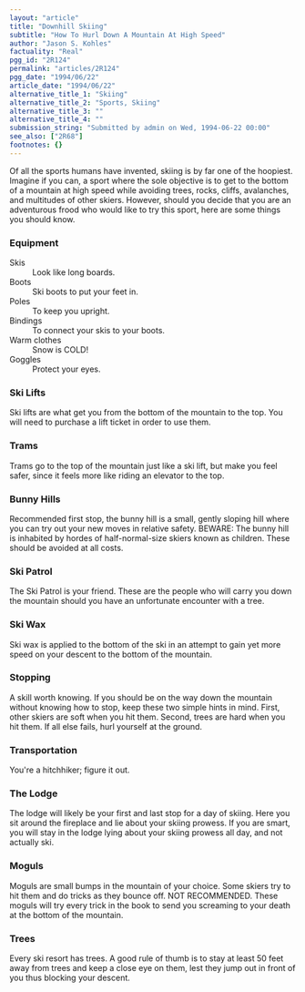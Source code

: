 ```yaml
---
layout: "article"
title: "Downhill Skiing"
subtitle: "How To Hurl Down A Mountain At High Speed"
author: "Jason S. Kohles"
factuality: "Real"
pgg_id: "2R124"
permalink: "articles/2R124"
pgg_date: "1994/06/22"
article_date: "1994/06/22"
alternative_title_1: "Skiing"
alternative_title_2: "Sports, Skiing"
alternative_title_3: ""
alternative_title_4: ""
submission_string: "Submitted by admin on Wed, 1994-06-22 00:00"
see_also: ["2R68"]
footnotes: {}
---
```

<div>
<p>Of all the sports humans have invented, skiing is by far one of the hoopiest. Imagine if you can, a sport where the sole objective is to get to the bottom of a mountain at high speed while avoiding trees, rocks, cliffs, avalanches, and multitudes of other skiers. However, should you decide that you are an adventurous frood who would like to try this sport, here are some things you should know.</p>
<h3>Equipment</h3>
<dl compact>
<dt>Skis</dt>
<dd>Look like long boards.</dd>
<dt>Boots</dt>
<dd>Ski boots to put your feet in.</dd>
<dt>Poles</dt>
<dd>To keep you upright.</dd>
<dt>Bindings</dt>
<dd>To connect your skis to your boots.</dd>
<dt>Warm clothes</dt>
<dd>Snow is COLD!</dd>
<dt>Goggles</dt>
<dd>Protect your eyes.</dd>
</dl>
<h3>Ski Lifts</h3>
<p>Ski lifts are what get you from the bottom of the mountain to the top. You will need to purchase a lift ticket in order to use them.</p>
<h3>Trams</h3>
<p>Trams go to the top of the mountain just like a ski lift, but make you feel safer, since it feels more like riding an elevator to the top.</p>
<h3>Bunny Hills</h3>
<p>Recommended first stop, the bunny hill is a small, gently sloping hill where you can try out your new moves in relative safety. BEWARE: The bunny hill is inhabited by hordes of half-normal-size skiers known as children. These should be avoided at all costs.</p>
<h3>Ski Patrol</h3>
<p>The Ski Patrol is your friend. These are the people who will carry you down the mountain should you have an unfortunate encounter with a tree.</p>
<h3>Ski Wax</h3>
<p>Ski wax is applied to the bottom of the ski in an attempt to gain yet more speed on your descent to the bottom of the mountain.</p>
<h3>Stopping</h3>
<p>A skill worth knowing. If you should be on the way down the mountain without knowing how to stop, keep these two simple hints in mind. First, other skiers are soft when you hit them. Second, trees are hard when you hit them. If all else fails, hurl yourself at the ground.</p>
<h3>Transportation</h3>
<p>You're a hitchhiker; figure it out.</p>
<h3>The Lodge</h3>
<p>The lodge will likely be your first and last stop for a day of skiing. Here you sit around the fireplace and lie about your skiing prowess. If you are smart, you will stay in the lodge lying about your skiing prowess all day, and not actually ski.</p>
<h3>Moguls</h3>
<p>Moguls are small bumps in the mountain of your choice. Some skiers try to hit them and do tricks as they bounce off. NOT RECOMMENDED. These moguls will try every trick in the book to send you screaming to your death at the bottom of the mountain.</p>
<h3>Trees</h3>
<p>Every ski resort has trees. A good rule of thumb is to stay at least 50 feet away from trees and keep a close eye on them, lest they jump out in front of you thus blocking your descent.</p>
</div>
